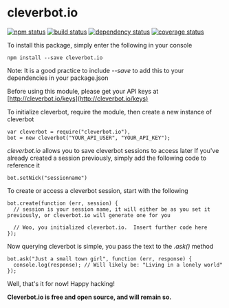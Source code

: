 # cleverbot.io

[![npm status](http://img.shields.io/npm/v/cleverbot.io.svg)](https://www.npmjs.org/package/cleverbot.io)
[![build status](https://secure.travis-ci.org/CleverbotIO/node-cleverbot.io.svg)](http://travis-ci.org/CleverbotIO/node-cleverbot.io)
[![dependency status](https://david-dm.org/CleverbotIO/node-cleverbot.io.svg)](https://david-dm.org/CleverbotIO/node-cleverbot.io)
[![coverage status](http://img.shields.io/coveralls/CleverbotIO/node-cleverbot.io.svg)](https://coveralls.io/r/CleverbotIO/node-cleverbot.io)

To install this package, simply enter the following in your console

    npm install --save cleverbot.io
  Note: It is a good practice to include *--save* to add this to your dependencies in your package.json
  
Before using this module, please get your API keys at [http://cleverbot.io/keys](http://cleverbot.io/keys)

To initialize cleverbot, require the module, then create a new instance of cleverbot

    var cleverbot = require("cleverbot.io"),
    bot = new cleverbot("YOUR_API_USER", "YOUR_API_KEY");
    
*cleverbot.io* allows you to save cleverbot sessions to access later
If you've already created a session previously, simply add the following code to reference it

    bot.setNick("sessionname")

To create or access a cleverbot session, start with the following

    bot.create(function (err, session) {
      // session is your session name, it will either be as you set it previously, or cleverbot.io will generate one for you
      
      // Woo, you initialized cleverbot.io.  Insert further code here
    });
    
Now querying cleverbot is simple, you pass the text to the *.ask()* method

    bot.ask("Just a small town girl", function (err, response) {
      console.log(response); // Will likely be: "Living in a lonely world"
    });
    
Well, that's it for now!  Happy hacking!

**Cleverbot.io is free and open source, and will remain so.**
